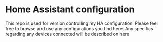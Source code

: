 # Home Assistant configuration

This repo is used for version controlling my HA configuration. Please feel free to browse and use any configurations you find here. Any specifics regarding any devices connected will be described on here